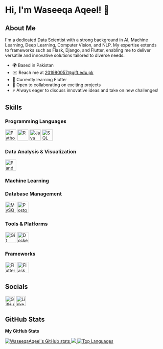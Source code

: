# Hi, I'm Waseeqa Aqeel! 👋

## About Me

I'm a dedicated Data Scientist with a strong background in AI, Machine Learning, Deep Learning, Computer Vision, and NLP. My expertise extends to frameworks such as Flask, Django, and Flutter, enabling me to deliver versatile and innovative solutions tailored to diverse needs.

- 🌍 Based in Pakistan
- ✉️ Reach me at [201980057@gift.edu.pk](mailto:201980042@gift.edu.pk)
- 🧠 Currently learning Flutter
- 🤝 Open to collaborating on exciting projects
- ⚡ Always eager to discuss innovative ideas and take on new challenges!

## Skills

### Programming Languages
<p align="left">
  <img src="https://img.icons8.com/color/48/000000/python.png" width="36" height="36" alt="Python" />
  <img src="https://img.icons8.com/external-flat-juicy-fish/48/000000/external-r-programming-language-flat-flat-flat-juicy-fish.png" width="36" height="36" alt="R" />
  <img src="https://img.icons8.com/fluency/48/000000/java-coffee-cup-logo.png" width="36" height="36" alt="Java" />
  <img src="https://img.icons8.com/external-flat-juicy-fish/48/000000/external-sql-database-flat-flat-flat-juicy-fish.png" width="36" height="36" alt="SQL" />
</p>

### Data Analysis & Visualization
<p align="left">
  <img src="https://img.icons8.com/color/48/000000/pandas.png" width="36" height="36" alt="Pandas" />
  <!-- Removed NumPy, Matplotlib, Seaborn -->
</p>

### Machine Learning
<p align="left">
  <!-- Removed Scikit-Learn, TensorFlow, Keras -->
</p>

### Database Management
<p align="left">
  <img src="https://img.icons8.com/color/48/000000/mysql.png" width="36" height="36" alt="MySQL" />
  <img src="https://img.icons8.com/color/48/000000/postgreesql.png" width="36" height="36" alt="PostgreSQL" />
</p>

### Tools & Platforms
<p align="left">
  <!-- Removed Jupyter -->
  <img src="https://img.icons8.com/color/48/000000/git.png" width="36" height="36" alt="Git" />
  <img src="https://img.icons8.com/color/48/000000/docker.png" width="36" height="36" alt="Docker" />
</p>

### Frameworks
<p align="left">
  <img src="https://img.icons8.com/color/48/000000/flutter.png" width="36" height="36" alt="Flutter" />
  <img src="https://img.icons8.com/color/48/000000/flask.png" width="36" height="36" alt="Flask" />
</p>

## Socials

<p align="left">
  <a href="https://www.github.com/WaseeqaAqeel" target="_blank" rel="noreferrer">
    <img src="https://img.icons8.com/material-outlined/24/000000/github.png" width="32" height="32" alt="GitHub" />
  </a>
  <a href="https://www.linkedin.com/in/waseeqa-aqeel" target="_blank" rel="noreferrer">
    <img src="https://img.icons8.com/material-outlined/24/000000/linkedin.png" width="32" height="32" alt="LinkedIn" />
  </a>
</p>

## GitHub Stats

**My GitHub Stats**

<p align="left">
  <a href="http://www.github.com/WaseeqaAqeel">
    <img src="https://github-readme-stats.vercel.app/api?username=WaseeqaAqeel&show_icons=true&hide=&count_private=true&title_color=0891b2&text_color=ffffff&icon_color=0891b2&bg_color=1c1917&hide_border=true&show_icons=true" alt="WaseeqaAqeel's GitHub stats" />
  </a>
  <a href="http://www.github.com/WaseeqaAqeel">
    <img src="https://github-readme-streak-stats.herokuapp.com/?user=WaseeqaAqeel&stroke=ffffff&background=1c1917&ring=0891b2&fire=0891b2&currStreakNum=ffffff&currStreakLabel=0891b2&sideNums=ffffff&sideLabels=ffffff&dates=ffffff&hide_border=true" />
  </a>
  <!-- Uncomment and add a working URL if available -->
  <!-- <a href="http://www.github.com/WaseeqaAqeel">
    <img src="https://github-readme-activity-graph.cyclic.app/graph?username=WaseeqaAqeel&bg_color=1c1917&color=ffffff&line=0891b2&point=ffffff&area_color=1c1917&area=true&hide_border=true&custom_title=GitHub%20Commits%20Graph" alt="GitHub Commits Graph" />
  </a> -->
  <a href="https://github.com/WaseeqaAqeel" align="left">
    <img src="https://github-readme-stats.vercel.app/api/top-langs/?username=WaseeqaAqeel&langs_count=10&title_color=0891b2&text_color=ffffff&icon_color=0891b2&bg_color=1c1917&hide_border=true&locale=en&custom_title=Top%20Languages" alt="Top Languages" />
  </a>
</p>
